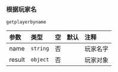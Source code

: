 ### 根据玩家名
`getplayerbyname`

| 参数   | 类型     | 空   | 默认 | 注释     |
| :----- | :------- | :--- | :--- | :------- |
| name   | `string` | 否   |      | 玩家名字 |
| result | `object` | 否   |      | 玩家对象 |

